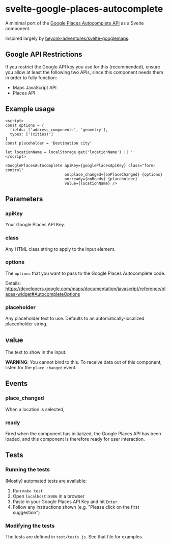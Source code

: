 # svelte-google-places-autocomplete

A minimal port of the
[Google Places Autocomplete API](https://developers.google.com/maps/documentation/javascript/places-autocomplete)
as a Svelte component.

Inspired largely by [beyonk-adventures/svelte-googlemaps](https://github.com/beyonk-adventures/svelte-googlemaps).

## Google API Restrictions

If you restrict the Google API key you use for this (recommended), ensure you allow at least the following two APIs, since this component needs them in order to fully function:

* Maps JavaScript API
* Places API

## Example usage

```svelte
<script>
const options = {
  fields: ['address_components', 'geometry'],
  types: ['(cities)']
}
const placeholder = 'Destination city'

let locationName = localStorage.get('locationName') || ''
</script>

<GooglePlacesAutocomplete apiKey={googlePlacesApiKey} class="form-control"
                          on:place_changed={onPlaceChanged} {options}
                          on:ready={onReady} {placeholder}
                          value={locationName} />
```

## Parameters

### apiKey
Your Google Places API Key.

### class
Any HTML class string to apply to the input element.

### options
The `options` that you want to pass to the Google Places Autocomplete code.

Details:
<https://developers.google.com/maps/documentation/javascript/reference/places-widget#AutocompleteOptions>

### placeholder
Any placeholder text to use. Defaults to an automatically-localized placedholder
string.

## value
The text to show in the input.

**WARNING**: You cannot bind to this. To receive data out of this component,
listen for the `place_changed` event.

## Events

### place_changed
When a location is selected, 

### ready
Fired when the component has initialized, the Google Places API has been loaded,
and this component is therefore ready for user interaction.

## Tests

### Running the tests
(Mostly) automated tests are available:

1. Run `make test`
2. Open `localhost:8086` in a browser
3. Paste in your Google Places API Key and hit `Enter`
4. Follow any instructions shown (e.g. "Please click on the first suggestion")

### Modifying the tests

The tests are defined in `test/tests.js`. See that file for examples.
